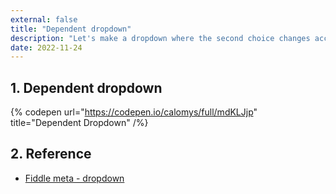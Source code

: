 ```yaml
---
external: false
title: "Dependent dropdown"
description: "Let's make a dropdown where the second choice changes according to the first choice"
date: 2022-11-24
---
```


## 1. Dependent dropdown

{% codepen url="https://codepen.io/calomys/full/mdKLJjp" title="Dependent Dropdown" /%}

## 2. Reference

- [Fiddle meta - dropdown](https://jsfiddle.net/fwv18zo1)